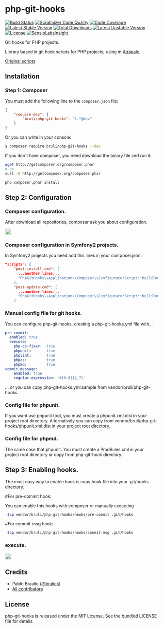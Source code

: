 php-git-hooks
=============
[![Build Status](https://travis-ci.org/bruli/php-git-hooks.svg?branch=master)](https://travis-ci.org/bruli/php-git-hooks)
[![Scrutinizer Code Quality](https://scrutinizer-ci.com/g/bruli/php-git-hooks/badges/quality-score.png?b=master)](https://scrutinizer-ci.com/g/bruli/php-git-hooks/?branch=master)
[![Code Coverage](https://scrutinizer-ci.com/g/bruli/php-git-hooks/badges/coverage.png?b=master)](https://scrutinizer-ci.com/g/bruli/php-git-hooks/?branch=master)
[![Latest Stable Version](https://poser.pugx.org/bruli/php-git-hooks/v/stable.svg)](https://packagist.org/packages/bruli/php-git-hooks) [![Total Downloads](https://poser.pugx.org/bruli/php-git-hooks/downloads.svg)](https://packagist.org/packages/bruli/php-git-hooks) [![Latest Unstable Version](https://poser.pugx.org/bruli/php-git-hooks/v/unstable.svg)](https://packagist.org/packages/bruli/php-git-hooks) [![License](https://poser.pugx.org/bruli/php-git-hooks/license.svg)](https://packagist.org/packages/bruli/php-git-hooks)
[![SensioLabsInsight](https://insight.sensiolabs.com/projects/584eb4ce-7de2-4bb0-9728-5e8be8e4ca3f/mini.png)](https://insight.sensiolabs.com/projects/584eb4ce-7de2-4bb0-9728-5e8be8e4ca3f)

Git hooks for PHP projects.

Library based in git hook scripts for PHP projects, using in [Atrápalo](http://atrapalo.com).

[Original scripts](http://carlosbuenosvinos.com/write-your-git-hooks-in-php-and-keep-them-under-git-control/)

## Installation

### Step 1: Composer

You must add the following line to the `composer.json` file:

``` json
{
    "require-dev": {
        "bruli/php-git-hooks": "1.*@dev"
    }
}
```
Or you can write in your console:

``` bash
$ composer require bruli/php-git-hooks --dev
```

If you don't have composer, you need download the  binary file and run it:

``` bash
wget http://getcomposer.org/composer.phar
# or
curl -O http://getcomposer.org/composer.phar

php composer.phar install
```

## Step 2: Configuration
### Composer configuration.
After download all repositories, composer ask you about configuration.

<img style="border:1px solid #ccc; padding:1px" src="https://raw.githubusercontent.com/bruli/php-git-hooks/master/Resources/docs/images/composer-config.png" />

### Composer configuration in Symfony2 projects.

In Symfony2 projects you need add this lines in your composer.json:
``` json
"scripts": {
    "post-install-cmd": [
      ...another lines...
      "PhpGitHooks\\Application\\Composer\\ConfiguratorScript::buildConfig"
    ],
    "post-update-cmd": [
      ...another lines...
      "PhpGitHooks\\Application\\Composer\\ConfiguratorScript::buildConfig"
    ]
```

### Manual config file for git hooks.
You can configure php-git-hooks, creating a php-git-hooks.yml file with...

``` yaml
pre-commit:
  enabled: true
  execute:
    php-cs-fixer:  true
    phpunit:       true
    phplint:       true
    phpcs:         true
    phpmd:         true
commit-message:
    enabled: true
    regular-expression: '#[0-9]{2,7}'
```

... or you can copy php-git-hooks.yml.sample from vendor/bruli/php-git-hooks.

### Config file for phpunit.
If you want use phpunit tool, you must create a phpunit.xml.dist in your project root directory. 
Alternatively you can copy from vendor/bruli/php-git-hooks/phpunit.xml.dist in your project root directory.

### Config file for phpmd.
The same case that phpunit. You must create a PmdRules.xml in your project root directory or copy from php-git-hook directory.

## Step 3: Enabling hooks.

The most easy way to enable hook is copy hook file into your .git/hooks directory.

#For pre-commit hook:

You can enable this hooks with composer or manually executing

``` bash
 $cp vendor/bruli/php-git-hooks/hooks/pre-commit .git/hooks
```

#For commit-msg hook:

``` bash
 $cp vendor/bruli/php-git-hooks/hooks/commit-msg .git/hooks
```

### execute.
<img style="border:1px solid #ccc; padding:1px" src="https://raw.githubusercontent.com/bruli/php-git-hooks/master/Resources/docs/images/pre-commit.png" />

## Credits

* Pablo Braulio ([@brulics](https://twitter.com/brulics))
* [All contributors](https://github.com/bruli/php-git-hooks/graphs/contributors)

## License

php-git-hooks is released under the MIT License. See the bundled LICENSE file for details.
